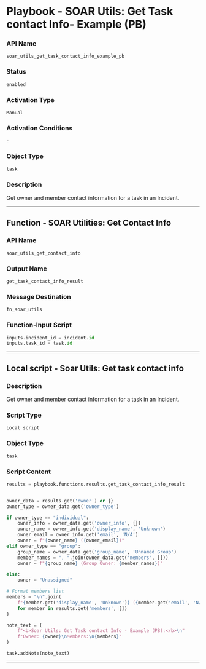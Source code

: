 <!--
    DO NOT MANUALLY EDIT THIS FILE
    THIS FILE IS AUTOMATICALLY GENERATED WITH resilient-sdk codegen
    Generated with resilient-sdk v51.0.5.0.1475
-->

# Playbook - SOAR Utils: Get Task contact Info- Example (PB)

### API Name
`soar_utils_get_task_contact_info_example_pb`

### Status
`enabled`

### Activation Type
`Manual`

### Activation Conditions
`-`

### Object Type
`task`

### Description
Get owner and member contact information for a task in an Incident.


---
## Function - SOAR Utilities: Get Contact Info

### API Name
`soar_utils_get_contact_info`

### Output Name
`get_task_contact_info_result`

### Message Destination
`fn_soar_utils`

### Function-Input Script
```python
inputs.incident_id = incident.id
inputs.task_id = task.id
```

---

## Local script - Soar Utils: Get task contact info

### Description
Get owner and member contact information for a task in an Incident.

### Script Type
`Local script`

### Object Type
`task`

### Script Content
```python
results = playbook.functions.results.get_task_contact_info_result


owner_data = results.get('owner') or {}
owner_type = owner_data.get('owner_type')

if owner_type == "individual":
    owner_info = owner_data.get('owner_info', {})
    owner_name = owner_info.get('display_name', 'Unknown')
    owner_email = owner_info.get('email', 'N/A')
    owner = f"{owner_name} ({owner_email})"
elif owner_type == "group":
    group_name = owner_data.get('group_name', 'Unnamed Group')
    member_names = ", ".join(owner_data.get('members', []))
    owner = f"{group_name} (Group Owner: {member_names})"

else:
    owner = "Unassigned"

# Format members list
members = "\n".join(
    f"{member.get('display_name', 'Unknown')} ({member.get('email', 'N/A')})"
    for member in results.get('members', [])
)

note_text = (
    f"<b>Soar Utils: Get Task contact Info - Example (PB):</b>\n"
    f"Owner: {owner}\nMembers:\n{members}"
)

task.addNote(note_text)

```

---

